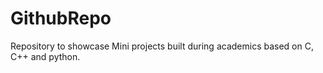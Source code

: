 # GithubRepo
Repository to showcase Mini projects built during academics based on C, C++ and python.
